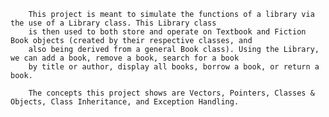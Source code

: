         This project is meant to simulate the functions of a library via the use of a Library class. This Library class
        is then used to both store and operate on Textbook and Fiction Book objects (created by their respective classes, and
        also being derived from a general Book class). Using the Library, we can add a book, remove a book, search for a book
        by title or author, display all books, borrow a book, or return a book.

        The concepts this project shows are Vectors, Pointers, Classes & Objects, Class Inheritance, and Exception Handling.
